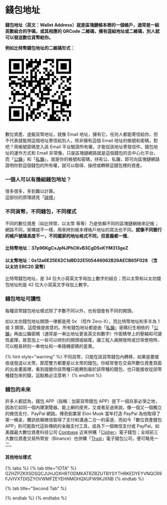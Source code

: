 # 錢包地址

**錢包地址（英文：Wallet Address）就是區塊鏈帳本裡的一個帳戶，通常是一組英數組合的字碼，或其相應的 QRCode 二維碼，擁有這組地址或二維碼，別人就可以發送數位貨幣給你。**

**例如比特幣錢包地址的二維碼形式：**

![&#x6BD4;&#x7279;&#x5E63;&#x5730;&#x5740;&#xFF1A;3MieYo1wiBYWHRUnoe6vvhGVwndmVoBjDr](../.gitbook/assets/ying-mu-kuai-zhao-20180805-shang-wu-11.43.22.png)

數位資產、虛擬貨幣地址，就像 Email 地址，擁有它，任何人都能寄信給你，但不代表就能用這個地址寄信給別人，除非擁有這個 Email 地址的帳號和密碼，對吧？用帳號密碼登入該 Email 平台驗證所有權，才能從該地址寄發信件。錢包地址的運作方式和 Email 非常像，只是區塊鏈網路就是這個錢包的去中心化平台，而「[公鑰](gong.md)」和「[私鑰](si/)」，就是你的帳號和密碼，持有公、私鑰，即可向區塊鏈網路證明你對這個錢包的所有權，就可以取得、操控或轉移這錢包裡的資產。

### 一個人可以有幾組錢包地址？

很多很多，多到難以計算。  
這部份的原理請見「[碰撞](../dev/cryptography/peng-zhuang.md)」

### 不同貨幣，不同錢包，不同樣式

不同的數位資產（如比特幣、以太幣 等等）乃是依賴不同的區塊鏈網絡來記帳；網路不同，架構就不一樣，用來辨別帳本裡帳戶地址的寫法也不同。**就像不同銀行的帳戶號碼長度不一，不同國家的地址格式不同，但意義都一樣**。

#### 比特幣地址：37p96KgCxJpNJPhCKvB3CgDSxKYM313geZ

#### 以太幣地址：0x12a0E25E62C1dBD32E505446062B26AECB65F028 （含以太坊 ERC20 貨幣）

比特幣錢包地址，是 34 位大小寫英文字母加上數字的組合；而以太幣和以太坊錢包地址則是 42 位大小寫英文字母加上數字。

### 錢包地址可讀性

每種貨幣錢包地址樣式除了字數不同以外，也有個會有不同的開頭。

如以太坊錢包地址開頭一律都是用 0x （唸作 Zero-X），而比特幣地址則多半為 1 或 3 開頭，這麼做是故意的。所有錢包地址都是由「[私鑰](si/)」密碼衍生相依的「[公鑰](gong.md)」再由公鑰密碼（通常是一串比地址更長英文和數字）作密碼學上的壓縮和可讀性處理，故意加上一些可以辨別的開頭或結尾，讓工程人員開發時或日常使用時，可以輕易辨別一串地址和一串隨機密碼的差異。

{% hint style="warning" %}
不同貨幣，只能在該貨幣錢包內轉移，如果是要接收或發送以太幣，那麼雙方都要是以太幣的錢包。你經常會在交易所數位資產頁面的出金畫面裡，看到提醒你該幣種只能轉到屬於該幣種的錢包，也只能接收從該幣種錢包來的錢，這點務必注意喲！
{% endhint %}

### 錢包的未來

許多人都認為，錢包 APP（指稱：加密貨幣錢包 APP）是下一個兵家必爭之地，因為它如同一個內建瀏覽器、能上網的皮夾，又或者反過來說，像一個又一個獨立的微信支付、PayPal 網路。傳奇創業家 Elon Musk 當年打造 PayPal 為他取得了第一桶金，騰訊依賴微信取得了支付和溝通二合一的渠道，而如今「數位資產錢包 APP」則可能取代這些傳統的金融支付工具，成為下一個微信支付或 PayPal。如美國最大數位資產科技公司 [Coinbase](../shang/coinbase.md) 近來併購「[Cipher](../untitled/cipher.md)」電子錢包；全球前三大數位資產交易所幣安（Binance）也併購「[Trust](../untitled/trust-wallet.md)」電子錢包公司，便可略見一二。

#### 其他地址樣式

{% tabs %}
{% tab title="IOTA" %}
GZHZPZKXSDSQCJUHJOXHRTODMKATRZBZUTBYSYTHRKEDYEYVNQCR9FJVIVXTDISZYOVWMFZEYEHNMGHQXUFW9KJXNB
{% endtab %}

{% tab title="Second Tab" %}

{% endtab %}
{% endtabs %}

